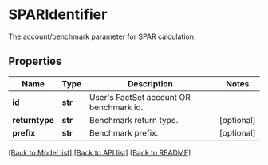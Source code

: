 # SPARIdentifier

The account/benchmark parameter for SPAR calculation.

## Properties
Name | Type | Description | Notes
------------ | ------------- | ------------- | -------------
**id** | **str** | User&#39;s FactSet account OR benchmark id. | 
**returntype** | **str** | Benchmark return type. | [optional] 
**prefix** | **str** | Benchmark prefix. | [optional] 

[[Back to Model list]](../README.md#documentation-for-models) [[Back to API list]](../README.md#documentation-for-api-endpoints) [[Back to README]](../README.md)


